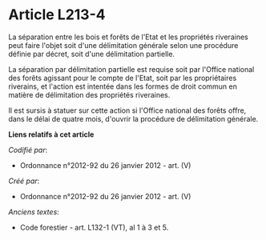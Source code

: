 # Article L213-4

La séparation entre les bois et forêts de l'Etat et les propriétés riveraines peut faire l'objet soit d'une délimitation
générale selon une procédure définie par décret, soit d'une délimitation partielle.

La séparation par délimitation partielle est requise soit par l'Office national des forêts agissant pour le compte de l'Etat,
soit par les propriétaires riverains, et l'action est intentée dans les formes de droit commun en matière de délimitation des
propriétés riveraines.

Il est sursis à statuer sur cette action si l'Office national des forêts offre, dans le délai de quatre mois, d'ouvrir la
procédure de délimitation générale.

**Liens relatifs à cet article**

_Codifié par_:

  - Ordonnance n°2012-92 du 26 janvier 2012 - art. (V)

_Créé par_:

  - Ordonnance n°2012-92 du 26 janvier 2012 - art. (V)

_Anciens textes_:

  - Code forestier - art. L132-1 (VT), al 1 à 3 et 5.
